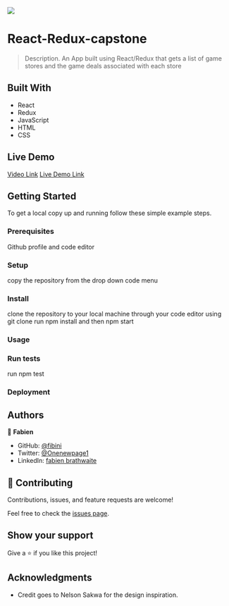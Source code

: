 ![](https://img.shields.io/badge/Microverse-blueviolet)

# React-Redux-capstone

> Description.
An App built using React/Redux that gets a list of game stores and the game deals associated with each store

## Built With

- React
- Redux
- JavaScript
- HTML
- CSS

## Live Demo 

[Video Link](https://www.loom.com/share/862f5470ae1e4cef9fdf20911c208867)
[Live Demo Link](https://warm-tarsier-5ebf9e.netlify.app/)


## Getting Started

To get a local copy up and running follow these simple example steps.

### Prerequisites
Github profile and code editor

### Setup
copy the repository from the drop down code menu

### Install
clone the repository to your local machine through your code editor using git clone
run npm install and then npm start


### Usage

### Run tests
run npm test

### Deployment



## Authors

👤 **Fabien**

- GitHub: [@fibini](https://github.com/fibini)
- Twitter: [@Onenewpage1](https://twitter.com/Onenewpage1)
- LinkedIn: [fabien brathwaite](https://www.linkedin.com/in/fabien-brathwaite/)

## 🤝 Contributing

Contributions, issues, and feature requests are welcome!

Feel free to check the [issues page](../../issues/).

## Show your support

Give a ⭐️ if you like this project!

## Acknowledgments

- Credit goes to Nelson Sakwa for the design inspiration.
